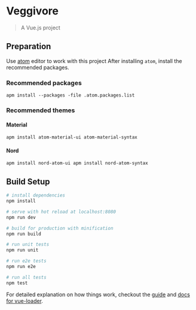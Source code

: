 # Veggivore

> A Vue.js project

## Preparation

Use [atom](https://atom.io) editor to work with this project
After installing `atom`, install the recommended packages.

### Recommended packages

`apm install --packages -file .atom.packages.list`

### Recommended themes

#### Material

`apm install atom-material-ui atom-material-syntax`

#### Nord
`apm install nord-atom-ui apm install nord-atom-syntax`

## Build Setup

``` bash
# install dependencies
npm install

# serve with hot reload at localhost:8080
npm run dev

# build for production with minification
npm run build

# run unit tests
npm run unit

# run e2e tests
npm run e2e

# run all tests
npm test
```

For detailed explanation on how things work, checkout the [guide](http://vuejs-templates.github.io/webpack/) and [docs for vue-loader](http://vuejs.github.io/vue-loader).
